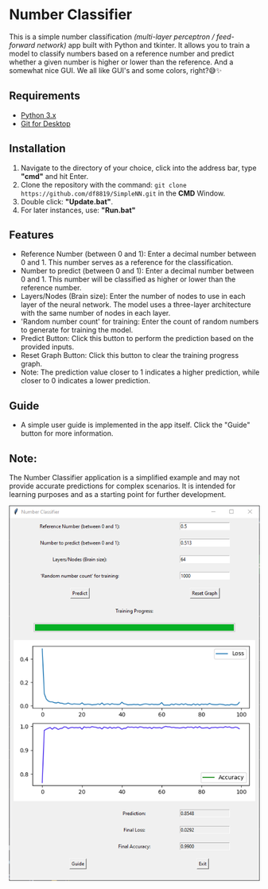 # Number Classifier

This is a simple number classification _(multi-layer perceptron / feed-forward network)_ app built with Python and tkinter. It allows you to train a model to classify numbers based on a reference number and predict whether a given number is higher or lower than the reference. And a somewhat nice GUI. We all like GUI's and some colors, right?😅✨

## Requirements

- [Python 3.x](https://www.python.org/downloads/)
- [Git for Desktop](https://git-scm.com/downloads)

## Installation

1. Navigate to the directory of your choice, click into the address bar, type **"cmd"** and hit Enter.
2. Clone the repository with the command: `git clone https://github.com/df8819/SimpleNN.git` in the **CMD** Window.
3. Double click: **"Update.bat"**.
4. For later instances, use: **"Run.bat"**

## Features

- Reference Number (between 0 and 1): Enter a decimal number between 0 and 1. This number serves as a reference for the classification.
- Number to predict (between 0 and 1): Enter a decimal number between 0 and 1. This number will be classified as higher or lower than the reference number.
- Layers/Nodes (Brain size): Enter the number of nodes to use in each layer of the neural network. The model uses a three-layer architecture with the same number of nodes in each layer.
- 'Random number count' for training: Enter the count of random numbers to generate for training the model.
- Predict Button: Click this button to perform the prediction based on the provided inputs.
- Reset Graph Button: Click this button to clear the training progress graph.
- Note: The prediction value closer to 1 indicates a higher prediction, while closer to 0 indicates a lower prediction.

## Guide

- A simple user guide is implemented in the app itself. Click the "Guide" button for more information.

## Note:
The Number Classifier application is a simplified example and may not provide accurate predictions for complex scenarios. It is intended for learning purposes and as a starting point for further development.

![Main Window](/1689872799.png)